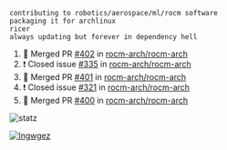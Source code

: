 ```
contributing to robotics/aerospace/ml/rocm software
packaging it for archlinux
ricer
always updating but forever in dependency hell
```

<!--START_SECTION:activity-->
1. 🎉 Merged PR [#402](https://github.com//rocm-arch/rocm-arch/pull/402) in [rocm-arch/rocm-arch](https://github.com//rocm-arch/rocm-arch)
2. ❗️ Closed issue [#335](https://github.com//rocm-arch/rocm-arch/issues/335) in [rocm-arch/rocm-arch](https://github.com//rocm-arch/rocm-arch)
3. 🎉 Merged PR [#401](https://github.com//rocm-arch/rocm-arch/pull/401) in [rocm-arch/rocm-arch](https://github.com//rocm-arch/rocm-arch)
4. ❗️ Closed issue [#321](https://github.com//rocm-arch/rocm-arch/issues/321) in [rocm-arch/rocm-arch](https://github.com//rocm-arch/rocm-arch)
5. 🎉 Merged PR [#400](https://github.com//rocm-arch/rocm-arch/pull/400) in [rocm-arch/rocm-arch](https://github.com//rocm-arch/rocm-arch)
<!--END_SECTION:activity-->


![statz](https://github-readme-stats.vercel.app/api?username=acxz&include_all_commits=true&show_icons=true)

[![lngwgez](https://github-readme-stats.vercel.app/api/top-langs/?username=acxz&layout=compact)](https://github.com/acxz/github-readme-stats)


<!--
**acxz/acxz** is a ✨ _special_ ✨ repository because its `README.md` (this file) appears on your GitHub profile.

Here are some ideas to get you started:

- 🔭 I’m currently working on ...
- 🌱 I’m currently learning ...
- 👯 I’m looking to collaborate on ...
- 🤔 I’m looking for help with ...
- 💬 Ask me about ...
- 📫 How to reach me: ...
- 😄 Pronouns: ...
- ⚡ Fun fact: ...
-->
